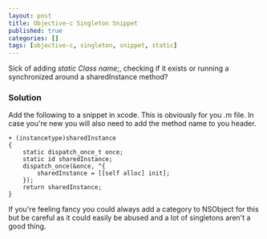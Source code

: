 ```yaml
---
layout: post
title: Objective-c Singleton Snippet
published: true
categories: []
tags: [objective-c, singleton, snippet, static]
---
```

Sick of adding *static Class name;*, checking if it exists or running a synchronized around a sharedInstance method?

### Solution

Add the following to a snippet in xcode. This is obviously for you .m file. In case you're new you will also need to add the method name to you header.

	+ (instancetype)sharedInstance
	{
	    static dispatch_once_t once;
	    static id sharedInstance;
	    dispatch_once(&once, ^{
	        sharedInstance = [[self alloc] init];
	    });
	    return sharedInstance;
	}

If you're feeling fancy you could always add a category to NSObject for this but be careful as it could easily be abused and a lot of singletons aren't a good thing.
